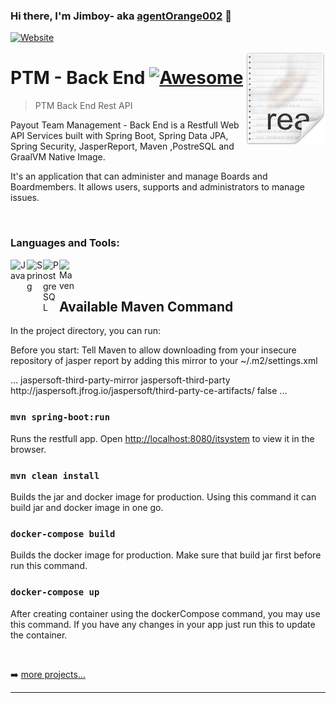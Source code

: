 ### Hi there, I'm Jimboy- aka [agentOrange002][website] 👋

[![Website](https://img.shields.io/website?label=agentOrange002.com&style=for-the-badge&url=https%3A%2F%2Fdistracted-einstein-e83f94.netlify.app)](https://distracted-einstein-e83f94.netlify.app/)


<img src="readme.png" align="right" />

# PTM - Back End [![Awesome](https://cdn.rawgit.com/sindresorhus/awesome/d7305f38d29fed78fa85652e3a63e154dd8e8829/media/badge.svg)](https://github.com/agentOrange002/ptm#readme)
> PTM Back End Rest API

Payout Team Management - Back End is a Restfull Web API Services built with Spring Boot, Spring Data JPA, Spring Security, JasperReport, Maven ,PostreSQL and GraalVM Native Image. 

It's an application that can administer and manage Boards and Boardmembers. It allows users, supports and administrators to manage issues.

<br />

### Languages and Tools:

[<img align="left" alt="Java" width="26px" src="https://cdn.jsdelivr.net/npm/simple-icons@v3/icons/java.svg"/>][website]

[<img align="left" alt="Spring" width="26px" src="https://cdn.jsdelivr.net/npm/simple-icons@v3/icons/spring.svg"/>][website]

[<img align="left" alt="PostgreSQL" width="26px" src="https://cdn.jsdelivr.net/npm/simple-icons@v3/icons/postgresql.svg"/>][website]

[<img align="left" alt="Maven" width="26px" src="https://cdn.jsdelivr.net/npm/simple-icons@3.13.0/icons/apachemaven.svg"/>][website]


<br />
<br />

## Available Maven Command

In the project directory, you can run:

Before you start: Tell Maven to allow downloading from your insecure repository of jasper report by adding this mirror to your ~/.m2/settings.xml

<settings>
  ...
  <mirrors>
	<mirror>
	  <id>jaspersoft-third-party-mirror</id>
	  <mirrorOf>jaspersoft-third-party</mirrorOf>
	  <url>http://jaspersoft.jfrog.io/jaspersoft/third-party-ce-artifacts/</url>
	  <blocked>false</blocked>
	</mirror>
  </mirrors>
  ...
</settings>



### `mvn spring-boot:run`

Runs the restfull app.
Open [http://localhost:8080/itsystem](http://localhost:8080/itsystem) to view it in the browser.

### `mvn clean install`

Builds the jar and docker image for production.
Using this command it can build jar and docker image in one go.

### `docker-compose build`

Builds the docker image for production.
Make sure that build jar first before run this command.

### `docker-compose up`

After creating container using the dockerCompose command, you may use this command.
If you have any changes in your app just run this to update the container.

<br/>

➡️ [more projects...](https://github.com/agentOrange002?tab=repositories)

---

[website]: https://distracted-einstein-e83f94.netlify.app/
